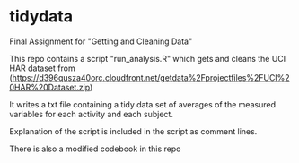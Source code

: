 # tidydata
Final Assignment for "Getting and Cleaning Data"

This repo contains a script "run_analysis.R" which gets and cleans the UCI HAR dataset from
(https://d396qusza40orc.cloudfront.net/getdata%2Fprojectfiles%2FUCI%20HAR%20Dataset.zip)

It writes a txt file containing a tidy data set of averages of the measured variables for each activity and each subject.

Explanation of the script is included in the script as comment lines.

There is also a modified codebook in this repo
